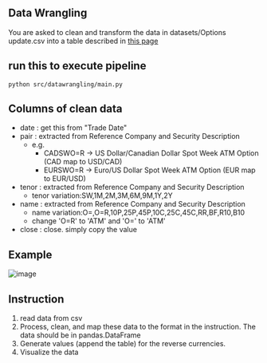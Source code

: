 ## Data Wrangling
You are asked to clean and transform the data in datasets/Options update.csv 
into a table described in [this page](https://docs.google.com/document/d/1jzxk1itNAUgwmJIzWonfWh8PlGJTIb0yvbpnKrwbyJQ/edit?usp=sharing)

## run this to execute pipeline
```shell
python src/datawrangling/main.py
```

## Columns of clean data

- date : get this from "Trade Date"
- pair : extracted from Reference Company and Security Description
  - e.g. 
    - CADSWO=R -> US Dollar/Canadian Dollar Spot Week ATM Option (CAD map to USD/CAD)
    - EURSWO=R -> Euro/US Dollar Spot Week ATM Option (EUR map to EUR/USD)
- tenor : extracted from Reference Company and Security Description
  - tenor variation:SW,1M,2M,3M,6M,9M,1Y,2Y
- name : extracted from Reference Company and Security Description
  - name variation:O=,O=R,10P,25P,45P,10C,25C,45C,RR,BF,R10,B10
  - change 'O=R' to 'ATM' and 'O=' to 'ATM'
- close : close. simply copy the value

## Example
![image](https://user-images.githubusercontent.com/91622834/198265712-a18a5da9-eb3b-43dd-a088-93feb9df6726.png)





## Instruction

1. read data from csv
2. Process, clean, and map these data to the format in the instruction. The data should be in pandas.DataFrame
3. Generate values (append the table) for the reverse currencies. 
4. Visualize the data



